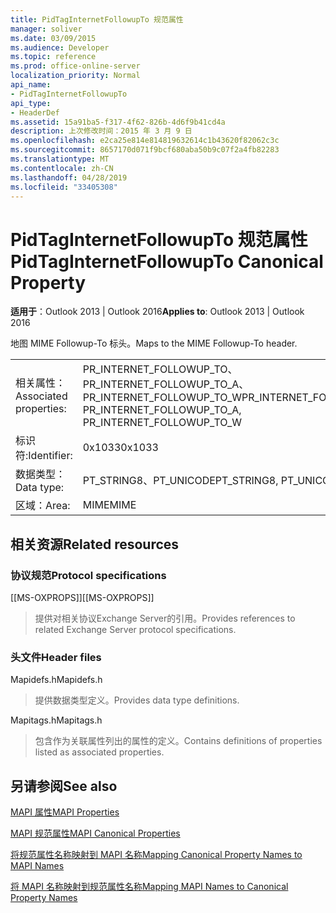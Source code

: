 ```yaml
---
title: PidTagInternetFollowupTo 规范属性
manager: soliver
ms.date: 03/09/2015
ms.audience: Developer
ms.topic: reference
ms.prod: office-online-server
localization_priority: Normal
api_name:
- PidTagInternetFollowupTo
api_type:
- HeaderDef
ms.assetid: 15a91ba5-f317-4f62-826b-4d6f9b41cd4a
description: 上次修改时间：2015 年 3 月 9 日
ms.openlocfilehash: e2ca25e814e814819632614c1b43620f82062c3c
ms.sourcegitcommit: 8657170d071f9bcf680aba50b9c07f2a4fb82283
ms.translationtype: MT
ms.contentlocale: zh-CN
ms.lasthandoff: 04/28/2019
ms.locfileid: "33405308"
---
```

# <a name="pidtaginternetfollowupto-canonical-property"></a><span data-ttu-id="96f78-103">PidTagInternetFollowupTo 规范属性</span><span class="sxs-lookup"><span data-stu-id="96f78-103">PidTagInternetFollowupTo Canonical Property</span></span>

  
  
<span data-ttu-id="96f78-104">**适用于**：Outlook 2013 | Outlook 2016</span><span class="sxs-lookup"><span data-stu-id="96f78-104">**Applies to**: Outlook 2013 | Outlook 2016</span></span> 
  
<span data-ttu-id="96f78-105">地图 MIME Followup-To 标头。</span><span class="sxs-lookup"><span data-stu-id="96f78-105">Maps to the MIME Followup-To header.</span></span>
  
|||
|:-----|:-----|
|<span data-ttu-id="96f78-106">相关属性：</span><span class="sxs-lookup"><span data-stu-id="96f78-106">Associated properties:</span></span>  <br/> |<span data-ttu-id="96f78-107">PR_INTERNET_FOLLOWUP_TO、PR_INTERNET_FOLLOWUP_TO_A、PR_INTERNET_FOLLOWUP_TO_W</span><span class="sxs-lookup"><span data-stu-id="96f78-107">PR_INTERNET_FOLLOWUP_TO, PR_INTERNET_FOLLOWUP_TO_A, PR_INTERNET_FOLLOWUP_TO_W</span></span>  <br/> |
|<span data-ttu-id="96f78-108">标识符:</span><span class="sxs-lookup"><span data-stu-id="96f78-108">Identifier:</span></span>  <br/> |<span data-ttu-id="96f78-109">0x1033</span><span class="sxs-lookup"><span data-stu-id="96f78-109">0x1033</span></span>  <br/> |
|<span data-ttu-id="96f78-110">数据类型：</span><span class="sxs-lookup"><span data-stu-id="96f78-110">Data type:</span></span>  <br/> |<span data-ttu-id="96f78-111">PT_STRING8、PT_UNICODE</span><span class="sxs-lookup"><span data-stu-id="96f78-111">PT_STRING8, PT_UNICODE</span></span>  <br/> |
|<span data-ttu-id="96f78-112">区域：</span><span class="sxs-lookup"><span data-stu-id="96f78-112">Area:</span></span>  <br/> |<span data-ttu-id="96f78-113">MIME</span><span class="sxs-lookup"><span data-stu-id="96f78-113">MIME</span></span>  <br/> |
   
## <a name="related-resources"></a><span data-ttu-id="96f78-114">相关资源</span><span class="sxs-lookup"><span data-stu-id="96f78-114">Related resources</span></span>

### <a name="protocol-specifications"></a><span data-ttu-id="96f78-115">协议规范</span><span class="sxs-lookup"><span data-stu-id="96f78-115">Protocol specifications</span></span>

<span data-ttu-id="96f78-116">[[MS-OXPROPS]]</span><span class="sxs-lookup"><span data-stu-id="96f78-116">[[MS-OXPROPS]]</span></span> 
  
> <span data-ttu-id="96f78-117">提供对相关协议Exchange Server的引用。</span><span class="sxs-lookup"><span data-stu-id="96f78-117">Provides references to related Exchange Server protocol specifications.</span></span>
    
### <a name="header-files"></a><span data-ttu-id="96f78-118">头文件</span><span class="sxs-lookup"><span data-stu-id="96f78-118">Header files</span></span>

<span data-ttu-id="96f78-119">Mapidefs.h</span><span class="sxs-lookup"><span data-stu-id="96f78-119">Mapidefs.h</span></span>
  
> <span data-ttu-id="96f78-120">提供数据类型定义。</span><span class="sxs-lookup"><span data-stu-id="96f78-120">Provides data type definitions.</span></span>
    
<span data-ttu-id="96f78-121">Mapitags.h</span><span class="sxs-lookup"><span data-stu-id="96f78-121">Mapitags.h</span></span>
  
> <span data-ttu-id="96f78-122">包含作为关联属性列出的属性的定义。</span><span class="sxs-lookup"><span data-stu-id="96f78-122">Contains definitions of properties listed as associated properties.</span></span>
    
## <a name="see-also"></a><span data-ttu-id="96f78-123">另请参阅</span><span class="sxs-lookup"><span data-stu-id="96f78-123">See also</span></span>



[<span data-ttu-id="96f78-124">MAPI 属性</span><span class="sxs-lookup"><span data-stu-id="96f78-124">MAPI Properties</span></span>](mapi-properties.md)
  
[<span data-ttu-id="96f78-125">MAPI 规范属性</span><span class="sxs-lookup"><span data-stu-id="96f78-125">MAPI Canonical Properties</span></span>](mapi-canonical-properties.md)
  
[<span data-ttu-id="96f78-126">将规范属性名称映射到 MAPI 名称</span><span class="sxs-lookup"><span data-stu-id="96f78-126">Mapping Canonical Property Names to MAPI Names</span></span>](mapping-canonical-property-names-to-mapi-names.md)
  
[<span data-ttu-id="96f78-127">将 MAPI 名称映射到规范属性名称</span><span class="sxs-lookup"><span data-stu-id="96f78-127">Mapping MAPI Names to Canonical Property Names</span></span>](mapping-mapi-names-to-canonical-property-names.md)

